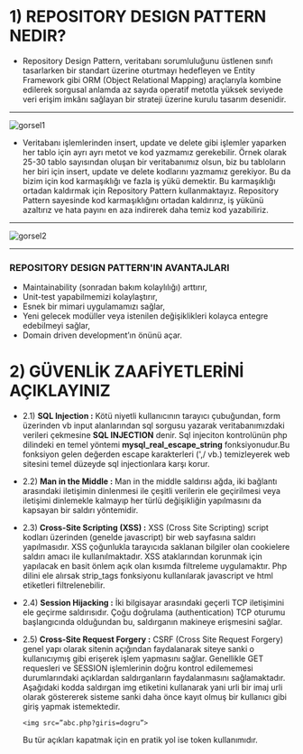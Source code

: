 # 1) REPOSITORY DESIGN PATTERN NEDIR?

* Repository Design Pattern, veritabanı sorumluluğunu üstlenen sınıfı tasarlarken bir standart üzerine oturtmayı hedefleyen ve Entity Framework gibi ORM (Object Relational Mapping) araçlarıyla kombine edilerek sorgusal anlamda az sayıda operatif metotla yüksek seviyede veri erişim imkânı sağlayan bir strateji üzerine kurulu tasarım desenidir.

---
![gorsel1](https://i.hizliresim.com/hz2tz24.png)

* Veritabanı işlemlerinden insert, update ve delete gibi işlemler yaparken her tablo için ayrı ayrı metot ve kod yazmamız gerekebilir. Örnek olarak 25-30 tablo sayısından oluşan bir veritabanımız olsun, biz bu tabloların her biri için insert, update ve delete kodlarını yazmamız gerekiyor. Bu da bizim için kod karmaşıklığı ve fazla iş yükü demektir. Bu karmaşıklığı ortadan kaldırmak için Repository Pattern kullanmaktayız. Repository Pattern sayesinde kod karmaşıklığını ortadan kaldırırız, iş yükünü azaltırız ve hata payını en aza indirerek daha temiz kod yazabiliriz.

---
![gorsel2](https://i.hizliresim.com/ptue4sj.png)

---

### REPOSITORY DESIGN PATTERN'IN AVANTAJLARI

* Maintainability (sonradan bakım kolaylılığı) arttırır,
* Unit-test yapabilmemizi kolaylaştırır,
* Esnek bir mimari uygulamamızı sağlar,
* Yeni gelecek modüller veya istenilen değişiklikleri kolayca entegre edebilmeyi sağlar,
* Domain driven development’ın önünü açar.

# 2) GÜVENLİK ZAAFİYETLERİNİ AÇIKLAYINIZ

* 2.1) **SQL Injection :** Kötü niyetli kullanıcının tarayıcı çubuğundan, form  üzerinden vb input alanlarından sql sorgusu yazarak veritabanımızdaki verileri çekmesine **SQL INJECTION** denir.  Sql injeciton kontrolünün php dilindeki en temel yöntemi **mysql_real_escape_string** fonksiyonudur.Bu fonksiyon gelen değerden escape karakterleri (',/ vb.) temizleyerek web sitesini temel düzeyde sql injectionlara karşı korur.  

* 2.2) **Man in the Middle :** Man in the middle saldırısı ağda, iki bağlantı arasındaki iletişimin dinlenmesi ile çeşitli verilerin ele geçirilmesi veya iletişimi dinlemekle kalmayıp her türlü değişikliğin yapılmasını da kapsayan bir saldırı yöntemidir.

* 2.3) **Cross-Site Scripting (XSS) :** XSS (Cross Site Scripting) script kodları üzerinden (genelde javascript) bir web sayfasına saldırı yapılmasıdır. XSS çoğunlukla tarayıcıda saklanan bilgiler olan cookielere saldırı amacı ile kullanılmaktadır. XSS ataklarından korunmak için yapılacak en basit önlem açık olan kısımda filtreleme uygulamaktır. Php dilini ele alırsak strip_tags fonksiyonu kullanılarak javascript ve html etiketleri filtrelenebilir.

* 2.4) **Session Hijacking :** İki bilgisayar arasındaki geçerli TCP iletişimini ele geçirme saldırısıdır. Çoğu doğrulama (authentication) TCP oturumu başlangıcında olduğundan bu, saldırganın makineye erişmesini sağlar.

* 2.5) **Cross-Site Request Forgery :** CSRF (Cross Site Request Forgery) genel yapı olarak sitenin açığından faydalanarak siteye sanki o kullanıcıymış gibi erişerek işlem yapmasını sağlar.
Genellikle GET requesleri ve SESSION işlemlerinin doğru kontrol edilememesi durumlarındaki açıklardan saldırganların faydalanmasını sağlamaktadır.
Aşağıdaki kodda saldırgan img etiketini kullanarak yani urli bir imaj urli olarak göstererek sisteme sanki daha önce kayıt olmuş bir kullanıcı gibi giriş yapmak istemektedir.

      <img src=”abc.php?giris=dogru”>

   Bu tür açıkları kapatmak için en pratik yol ise token kullanımıdır.
